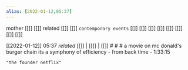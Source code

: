 ```yaml
---
alias: [2022-01-12,05:37]
---
```

 mother [[]] [[]]
 related [[]] [[]]
 `contemporary events` [[]] [[]] [[]] [[]] [[]] [[]] [[]] [[]]

[[2022-01-12]] 05:37 _related_ [[]] | [[]] | [[]] # # #
a movie on mc donald's burger chain
its a symphony of efficiency - from back time - 1:33:15
```query
"the founder netflix"
```